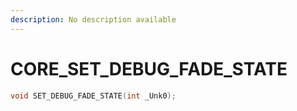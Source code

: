 ```yaml
---
description: No description available 
---
```


# CORE\_SET_DEBUG_FADE_STATE

```cpp
void SET_DEBUG_FADE_STATE(int _Unk0);
```